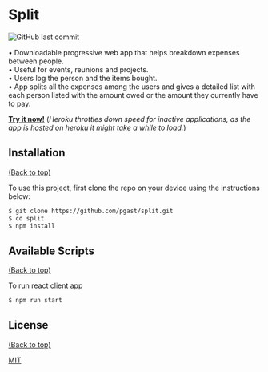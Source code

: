 <!--![Banner](https://github.com/navendu-pottekkat/awesome-readme/blob/master/header.png) -->

# Split
![GitHub last commit](https://img.shields.io/github/last-commit/pgast/split)

• Downloadable progressive web app that helps breakdown expenses between people.\
• Useful for events, reunions and projects.\
• Users log the person and the items bought.\
• App splits all the expenses among the users and gives a detailed list with each person listed with the amount owed or the amount they currently have to pay.

[**Try it now!**](http://s-plit.herokuapp.com/) 
(*Heroku throttles down speed for inactive applications, as the app is hosted on heroku it might take a while to load.*)

## Installation
[(Back to top)](#split)  
  
To use this project, first clone the repo on your device using the instructions below:
```bash
$ git clone https://github.com/pgast/split.git
$ cd split
$ npm install
```

## Available Scripts
[(Back to top)](#split)

To run react client app
```bash
$ npm run start
```

## License  
[(Back to top)](#split)    
  
[MIT](https://choosealicense.com/licenses/mit/)
